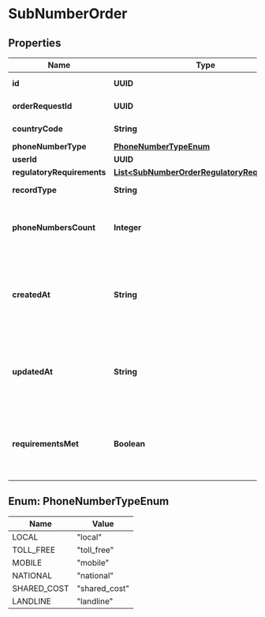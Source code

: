 

# SubNumberOrder


## Properties

Name | Type | Description | Notes
------------ | ------------- | ------------- | -------------
**id** | **UUID** |  |  [optional] [readonly]
**orderRequestId** | **UUID** |  |  [optional] [readonly]
**countryCode** | **String** |  |  [optional] [readonly]
**phoneNumberType** | [**PhoneNumberTypeEnum**](#PhoneNumberTypeEnum) |  |  [optional]
**userId** | **UUID** |  |  [optional]
**regulatoryRequirements** | [**List&lt;SubNumberOrderRegulatoryRequirement&gt;**](SubNumberOrderRegulatoryRequirement.md) |  |  [optional]
**recordType** | **String** |  |  [optional] [readonly]
**phoneNumbersCount** | **Integer** | The count of phone numbers in the number order. |  [optional] [readonly]
**createdAt** | **String** | An ISO 8901 datetime string denoting when the number order was created. |  [optional] [readonly]
**updatedAt** | **String** | An ISO 8901 datetime string for when the number order was updated. |  [optional] [readonly]
**requirementsMet** | **Boolean** | True if all requirements are met for every phone number, false otherwise. |  [optional] [readonly]



## Enum: PhoneNumberTypeEnum

Name | Value
---- | -----
LOCAL | &quot;local&quot;
TOLL_FREE | &quot;toll_free&quot;
MOBILE | &quot;mobile&quot;
NATIONAL | &quot;national&quot;
SHARED_COST | &quot;shared_cost&quot;
LANDLINE | &quot;landline&quot;



